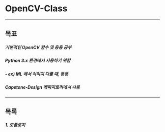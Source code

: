 # OpenCV-Class
----------
## 목표
##### 기본적인 OpenCV 함수 및 응용 공부
##### Python 3.x 환경에서 사용하기 위함
##### - ex) ML 에서 이미지 다룰 때, 등등
##### Capstone-Design 레파지토리에서 사용
----------
## 목록
##### 1. 모폴로지
